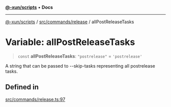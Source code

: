 [**@-xun/scripts**](../../../../README.md) • **Docs**

***

[@-xun/scripts](../../../../README.md) / [src/commands/release](../README.md) / allPostReleaseTasks

# Variable: allPostReleaseTasks

> `const` **allPostReleaseTasks**: `"postrelease"` = `'postrelease'`

A string that can be passed to --skip-tasks representing all postrelease
tasks.

## Defined in

[src/commands/release.ts:97](https://github.com/Xunnamius/xscripts/blob/8feaaa78a9f524f02e4cc9204ef84f329d31ab94/src/commands/release.ts#L97)
